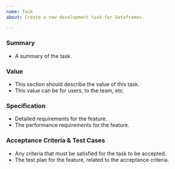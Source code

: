 ```yaml
---
name: Task
about: Create a new development task for Dataframes.

---
```


### Summary

- A summary of the task.

### Value

- This section should describe the value of this task.
- This value can be for users, to the team, etc.

### Specification

- Detailed requirements for the feature.
- The performance requirements for the feature.

### Acceptance Criteria & Test Cases

- Any criteria that must be satisfied for the task to be accepted.
- The test plan for the feature, related to the acceptance criteria.
